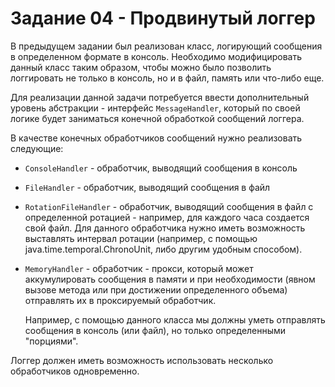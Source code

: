 # Задание 04 - Продвинутый логгер

В предыдущем задании был реализован класс, логирующий сообщения в определенном формате в консоль.
Необходимо модифицировать данный класс таким образом, чтобы можно было позволить логгировать не только в консоль, но и в файл, память или что-либо еще.

Для реализации данной задачи потребуется ввести дополнительный уровень абстракции - интерфейс `MessageHandler`, который по своей логике будет заниматься конечной обработкой сообщений логгера.

В качестве конечных обработчиков сообщений нужно реализовать следующие:
* `ConsoleHandler` - обработчик, выводящий сообщения в консоль
* `FileHandler` - обработчик, выводящий сообщения в файл
* `RotationFileHandler` - обработчик, выводящий сообщения в файл с определенной ротацией -
например, для каждого часа создается свой файл.
Для данного обработчика нужно иметь возможность выставлять интервал ротации
(например, с помощью java.time.temporal.ChronoUnit, либо другим удобным способом).
* `MemoryHandler` - обработчик - прокси, который может аккумулировать сообщения в памяти и при необходимости (явном вызове метода или при достижении определенного объема) отправлять их в проксируемый обработчик.

  Например, с помощью данного класса мы должны уметь отправлять сообщения в консоль (или файл), но только определенными "порциями".

Логгер должен иметь возможность использовать несколько обработчиков одновременно.
